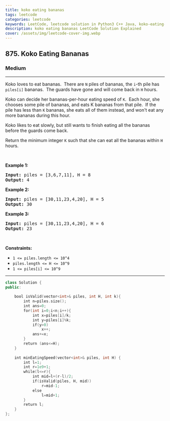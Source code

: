 ```yaml
---
title: koko eating bananas
tags: leetcode
categories: leetcode
keywords: LeetCode, leetcode solution in Python3 C++ Java, koko-eating-bananas solution
description: koko eating bananas LeetCode Solution Explained
cover: /assets/img/leetcode-cover-img.webp
---
```





<h2>875. Koko Eating Bananas</h2><h3>Medium</h3><hr><div><p>Koko loves to eat bananas.&nbsp; There are <code>N</code>&nbsp;piles of bananas, the <code>i</code>-th&nbsp;pile has <code>piles[i]</code> bananas.&nbsp; The guards have gone and will come back in <code>H</code> hours.</p>

<p>Koko can decide her bananas-per-hour eating speed of <code>K</code>.&nbsp; Each hour, she chooses some pile of bananas, and eats K bananas from that pile.&nbsp; If the pile has less than <code>K</code> bananas, she eats all of them instead, and won't eat any more bananas during this hour.</p>

<p>Koko likes to eat slowly, but still wants to finish eating all the bananas before the guards come back.</p>

<p>Return the minimum integer <code>K</code> such that she can eat all the bananas within <code>H</code> hours.</p>

<p>&nbsp;</p>
<p><strong>Example 1:</strong></p>
<pre><strong>Input:</strong> piles = [3,6,7,11], H = 8
<strong>Output:</strong> 4
</pre><p><strong>Example 2:</strong></p>
<pre><strong>Input:</strong> piles = [30,11,23,4,20], H = 5
<strong>Output:</strong> 30
</pre><p><strong>Example 3:</strong></p>
<pre><strong>Input:</strong> piles = [30,11,23,4,20], H = 6
<strong>Output:</strong> 23
</pre>
<p>&nbsp;</p>
<p><strong>Constraints:</strong></p>

<ul>
	<li><code>1 &lt;= piles.length &lt;= 10^4</code></li>
	<li><code>piles.length &lt;= H &lt;= 10^9</code></li>
	<li><code>1 &lt;= piles[i] &lt;= 10^9</code></li>
</ul>
</div>

---




```cpp
class Solution {
public:
    
    bool isValid(vector<int>& piles, int H, int k){
        int n=piles.size();
        int ans=0;
        for(int i=0;i<n;i++){
            int x=piles[i]/k;
            int y=piles[i]%k;
            if(y>0)
                x++;
            ans+=x;
        }
        return (ans<=H);
    }
    
    int minEatingSpeed(vector<int>& piles, int H) {
        int l=1;
        int r=1e9+1;
        while(l<=r){
            int mid=l+(r-l)/2;
            if(isValid(piles, H, mid))
                r=mid-1;
            else
                l=mid+1;
        }
        return l;
    }
};

```
